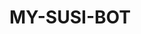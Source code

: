 # MY-SUSI-BOT
<html>
  <body>
    <script type='text/javascript' id='susi-bot-script' data-userid='9abbfa0526bacae46c9f900bcac3c9ab' data-group='Knowledge' data-language='en' data-skill='Krishna' src='https://susi.ai/susi-chatbot.js'></script>
  </body>
  </html>
